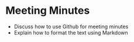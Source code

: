 # Meeting Minutes
  * Discuss how to use Github for meeting minutes
  * Explain how to format the text using Markdown
